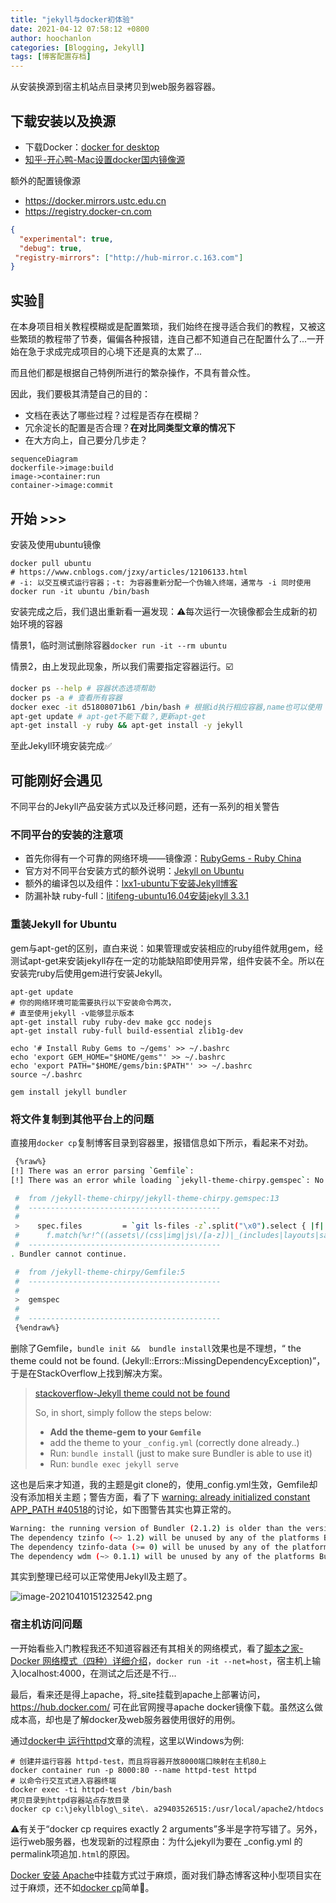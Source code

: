 ```yaml
---
title: "jekyll与docker初体验"
date: 2021-04-12 07:58:12 +0800
author: hoochanlon
categories: [Blogging, Jekyll]
tags: [博客配置存档]
---
```


从安装换源到宿主机站点目录拷贝到web服务器容器。

<!--more-->

## 下载安装以及换源

* 下载Docker：[docker for desktop](https://docs.docker.com/get-docker/)
* [知乎-开心鸭-Mac设置docker国内镜像源](https://zhuanlan.zhihu.com/p/146876547)

额外的配置镜像源

* https://docker.mirrors.ustc.edu.cn
* https://registry.docker-cn.com

```json
{
  "experimental": true,
  "debug": true,
 "registry-mirrors": ["http://hub-mirror.c.163.com"]
}
```

## 实验🧪

在本身项目相关教程模糊或是配置繁琐，我们始终在搜寻适合我们的教程，又被这些繁琐的教程带了节奏，偏偏各种报错，连自己都不知道自己在配置什么了...一开始在急于求成完成项目的心境下还是真的太累了...

而且他们都是根据自己特例所进行的繁杂操作，不具有普众性。

因此，我们要极其清楚自己的目的：

* 文档在表达了哪些过程？过程是否存在模糊？
* 冗余淀长的配置是否合理？**在对比同类型文章的情况下**
* 在大方向上，自己要分几步走？

```mermaid
sequenceDiagram
dockerfile->image:build
image->container:run
container->image:commit
```

## 开始 >>>

安装及使用ubuntu镜像

```shell
docker pull ubuntu
# https://www.cnblogs.com/jzxy/articles/12106133.html
# -i: 以交互模式运行容器；-t: 为容器重新分配一个伪输入终端，通常与 -i 同时使用
docker run -it ubuntu /bin/bash
```

安装完成之后，我们退出重新看一遍发现：⚠️每次运行一次镜像都会生成新的初始环境的容器

情景1，临时测试删除容器`docker run -it --rm ubuntu `

情景2，由上发现此现象，所以我们需要指定容器运行。☑️

```sh
docker ps --help # 容器状态选项帮助
docker ps -a # 查看所有容器
docker exec -it d51808071b61 /bin/bash # 根据id执行相应容器,name也可以使用
apt-get update # apt-get不能下载？,更新apt-get
apt-get install -y ruby && apt-get install -y jekyll
```

至此Jekyll环境安装完成✅

## 可能刚好会遇见

不同平台的Jekyll产品安装方式以及迁移问题，还有一系列的相关警告

### 不同平台的安装的注意项

* 首先你得有一个可靠的网络环境——镜像源：[RubyGems - Ruby China](https://gems.ruby-china.com/)
* 官方对不同平台安装方式的额外说明：[Jekyll on Ubuntu](https://www.jekyll.com.cn/docs/installation/ubuntu/)
* 额外的编译包以及组件：[lxx1-ubuntu下安装Jekyll博客](https://www.lxx1.com/1951)
* 防漏补缺 ruby-full：[litifeng-ubuntu16.04安装jekyll 3.3.1](https://www.cnblogs.com/litifeng/p/6337614.html)

### 重装Jekyll for Ubuntu

gem与apt-get的区别，直白来说：如果管理或安装相应的ruby组件就用gem，经测试apt-get来安装jekyll存在一定的功能缺陷即使用异常，组件安装不全。所以在安装完ruby后使用gem进行安装Jekyll。

```shell
apt-get update
# 你的网络环境可能需要执行以下安装命令两次，
# 直至使用jekyll -v能够显示版本
apt-get install ruby ruby-dev make gcc nodejs
apt-get install ruby-full build-essential zlib1g-dev

echo '# Install Ruby Gems to ~/gems' >> ~/.bashrc
echo 'export GEM_HOME="$HOME/gems"' >> ~/.bashrc
echo 'export PATH="$HOME/gems/bin:$PATH"' >> ~/.bashrc
source ~/.bashrc

gem install jekyll bundler
```

### 将文件复制到其他平台上的问题

直接用`docker cp`复制博客目录到容器里，报错信息如下所示，看起来不对劲。

```sh
 {%raw%}
[!] There was an error parsing `Gemfile`:
[!] There was an error while loading `jekyll-theme-chirpy.gemspec`: No such file or directory - git. Bundler cannot continue.

 #  from /jekyll-theme-chirpy/jekyll-theme-chirpy.gemspec:13
 #  -------------------------------------------
 #
 >    spec.files         = `git ls-files -z`.split("\x0").select { |f|
 #      f.match(%r!^((assets\/(css|img|js\/[a-z])|_(includes|layouts|sass|config|data|tabs|plugins))|README|LICENSE|index|feed|app|sw|404|robots)!i)
 #  -------------------------------------------
. Bundler cannot continue.

 #  from /jekyll-theme-chirpy/Gemfile:5
 #  -------------------------------------------
 #
 >  gemspec
 #
 #  -------------------------------------------
 {%endraw%}
```

删除了Gemfile，`bundle init &&  bundle install`效果也是不理想，“ the theme could not be found. (Jekyll::Errors::MissingDependencyException)”，于是在StackOverflow上找到解决方案。

>[stackoverflow-Jekyll theme could not be found](https://stackoverflow.com/questions/46380722/jekyll-theme-could-not-be-found)
>
>So, in short, simply follow the steps below:
>
>- **Add the theme-gem to your `Gemfile`**
>- add the theme to your `_config.yml` (correctly done already..)
>- Run: `bundle install` (just to make sure Bundler is able to use it)
>- Run: `bundle exec jekyll serve`

这也是后来才知道，我的主题是git clone的，使用_config.yml生效，Gemfile却没有添加相关主题；警告方面，看了下 [warning: already initialized constant APP_PATH #40518](https://github.com/rails/rails/issues/40518)的讨论，如下图警告其实也算正常的。

```sh
Warning: the running version of Bundler (2.1.2) is older than the version that created the lockfile (2.2.16). We suggest you to upgrade to the version that created the lockfile by running `gem install bundler:2.2.16`.
The dependency tzinfo (~> 1.2) will be unused by any of the platforms Bundler is installing for. Bundler is installing for ruby, x86_64-linux but the dependency is only for x86-mingw32, x64-mingw32, x86-mswin32, java. To add those platforms to the bundle, run `bundle lock --add-platform x86-mingw32 x64-mingw32 x86-mswin32 java`.
The dependency tzinfo-data (>= 0) will be unused by any of the platforms Bundler is installing for. Bundler is installing for ruby, x86_64-linux but the dependency is only for x86-mingw32, x64-mingw32, x86-mswin32, java. To add those platforms to the bundle, run `bundle lock --add-platform x86-mingw32 x64-mingw32 x86-mswin32 java`.
The dependency wdm (~> 0.1.1) will be unused by any of the platforms Bundler is installing for. Bundler is installing for ruby, x86_64-linux but the dependency is only for x86-mingw32, x64-mingw32, x86-mswin32. To add those platforms to the bundle, run `bundle lock --add-platform x86-mingw32 x64-mingw32 x86-mswin32`.
```

其实到整理已经可以正常使用Jekyll及主题了。

![image-20210410151232542.png](https://i.loli.net/2021/04/10/K9MAgvs1Hpa4iXu.png)

### 宿主机访问问题

一开始看些入门教程我还不知道容器还有其相关的网络模式，看了[脚本之家-Docker 网络模式（四种）详细介绍](https://www.jb51.net/article/97922.htm)，`docker run -it --net=host`，宿主机上输入localhost:4000，在测试之后还是不行...

最后，看来还是得上apache，将_site挂载到apache上部署访问，https://hub.docker.com/ 可在此官网搜寻apache docker镜像下载。虽然这么做成本高，却也是了解docker及web服务器使用很好的用例。

通过[docker中 运行httpd](https://blog.csdn.net/qq_40342026/article/details/90516993)文章的流程，这里以Windows为例:

```shell
# 创建并运行容器 httpd-test，而且将容器开放8000端口映射在主机80上
docker container run -p 8000:80 --name httpd-test httpd
# 以命令行交互式进入容器终端
docker exec -ti httpd-test /bin/bash
拷贝目录到httpd容器站点存放目录
docker cp c:\jekyllblog\_site\. a29403526515:/usr/local/apache2/htdocs
```

⚠️有关于“docker cp requires exactly 2 arguments”多半是字符写错了。另外，运行web服务器，也发现新的过程原由：为什么jekyll为要在 _config.yml 的permalink项追加`.html`的原因。

[Docker 安装 Apache](https://www.runoob.com/docker/docker-install-apache.html)中挂载方式过于麻烦，面对我们静态博客这种小型项目实在过于麻烦，还不如[docker cp](https://www.pianshen.com/article/327341505/)简单🤣。
